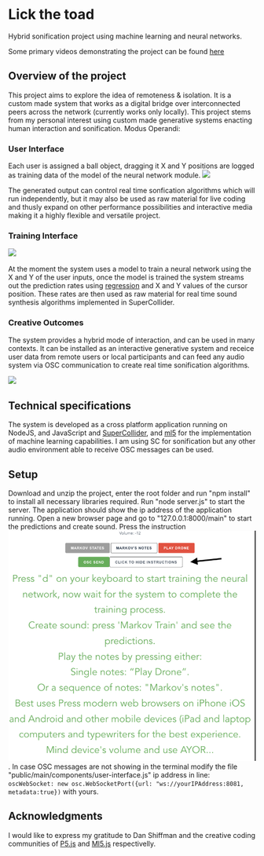 # Lick the toad
Hybrid sonification project using machine learning and neural networks.

Some primary videos demonstrating the project can be found [here](https://www.youtube.com/playlist?list=PLiCZTYIqSUAb1J-Iu4lhVwDz6ljKCVj-W)

## Overview of the project
This project aims to explore the idea of remoteness & isolation. It is a custom made system that works as a digital bridge over interconnected peers across the network (currently works only locally).  This project stems from my personal interest using custom made generative systems enacting human interaction and sonification. Modus Operandi: 

### User Interface
Each user is assigned a ball object, dragging it X and Y positions are logged as training data of the model of the neural network module.
![](./images/user.gif)

The generated output can control real time sonfication algorithms which will run independently, but it may also be used as raw material for live coding and thusly expand on other performance possibilities and interactive media making it a highly flexible and versatile project. 


### Training Interface

![](./images/nnet.gif)

At the moment the system uses a model to train a neural network using the X and Y of the user inputs, once the model is trained the system streams out the prediction rates using [regression](https://en.wikipedia.org/wiki/Regression_analysis) and X and Y values of the cursor position. These rates are then used as raw material for real time sound synthesis algorithms implemented in SuperCollider.

### Creative Outcomes
The system provides a hybrid mode of interaction, and can be used in many contexts. It can be installed as an interactive generative system and receice user data from remote users or local participants and can feed any audio system via OSC communication to create real time sonification algorithms.

![](./images/audio-control-ltt.gif)

## Technical specifications
The system is developed as a cross platform application running on NodeJS, and JavaScript and [SuperCollider](https://supercollider.github.io), and [ml5](https://ml5js.org) for the implementation of machine learning capabilities. I am using SC for sonification but any other audio environment able to receive OSC messages can be used.

## Setup
Download and unzip the project, enter the root folder and run "npm install" to install all necessary libraries required. Run "node server.js" to start the server. The application should show the ip address of the application running. Open a new browser page and go to "127.0.0.1:8000/main" to start the predictions and create sound. Press the instruction ![instructions](./images/instr-ltt.png). In case OSC messages are not showing in the terminal modify the file "public/main/components/user-interface.js" ip address in line: `oscWebSocket: new osc.WebSocketPort({url: "ws://yourIPAddress:8081, metadata:true})` with yours.

## Acknowledgments
I would like to express my gratitude to Dan Shiffman and the creative coding communities of [P5.js](https://p5js.org) and [Ml5.js](https://ml5js.org) respectivelly.

